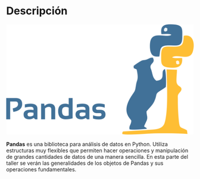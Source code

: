 # Descripción

![image](images/pandas.png)

**Pandas** es una biblioteca para análisis de datos en Python. Utiliza estructuras muy flexibles que permiten hacer operaciones y manipulación de grandes cantidades de datos de una manera sencilla. En esta parte del taller se verán las generalidades de los objetos de Pandas y sus operaciones fundamentales.